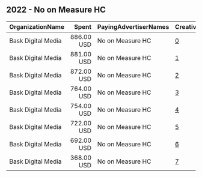 ## 2022 - No on Measure HC 
|OrganizationName|Spent|PayingAdvertiserNames|CreativeUrls|Impressions|Genders|AgeBrackets|CountryCodes|BillingAddresses|CandidateBallotInformation|
|:---|---:|:---|:---|---:|:---|:---|:---|:---|:---|
|Bask Digital Media|886.00 USD|No on Measure HC|[0](https://www.snap.com/political-ads/asset/4e98155b3bd9f7f5780307cbb1f11d46508ca70e368bacf00ea496acbd95b85a?mediaType=mp4)|40,208||18-34|united states|US|Measure HC|
|Bask Digital Media|881.00 USD|No on Measure HC|[1](https://www.snap.com/political-ads/asset/96da45426591014477f7254abb8f96ca865d14c671a380845cd12e8ba59f410e?mediaType=mp4)|23,523||35+|united states|US|Measure HC|
|Bask Digital Media|872.00 USD|No on Measure HC|[2](https://www.snap.com/political-ads/asset/050685bb7613bacbe8c541bdfeceec429b8646e4806577ddaffba385fde8f6be?mediaType=mp4)|26,056||35+|united states|US|Measure HC|
|Bask Digital Media|764.00 USD|No on Measure HC|[3](https://www.snap.com/political-ads/asset/8f9a6510f58d791e94cc40adebd9e9eeb402c896f7d22e69fb2fa57b89fc93e5?mediaType=mp4)|37,976||18-34|united states|US|Measure HC|
|Bask Digital Media|754.00 USD|No on Measure HC|[4](https://www.snap.com/political-ads/asset/fff5a5f470fd03a567c414df7b374254ffb42b359db23966719a085a4fa70aa0?mediaType=mp4)|21,979||35+|united states|US|Measure HC|
|Bask Digital Media|722.00 USD|No on Measure HC|[5](https://www.snap.com/political-ads/asset/241566b538ba8bafe2c993d932387d4e5736979c35e4f2329c39c1cc42a1df8c?mediaType=mp4)|21,477||35+|united states|US|Measure HC|
|Bask Digital Media|692.00 USD|No on Measure HC|[6](https://www.snap.com/political-ads/asset/345369238253b9c5b45458e7fa75ca1c5bca1934b81dfacc674a78610c19a0e0?mediaType=mp4)|34,975||18-34|united states|US|Measure HC|
|Bask Digital Media|368.00 USD|No on Measure HC|[7](https://www.snap.com/political-ads/asset/050685bb7613bacbe8c541bdfeceec429b8646e4806577ddaffba385fde8f6be?mediaType=mp4)|16,914||18-34|united states|US|Measure HC|
